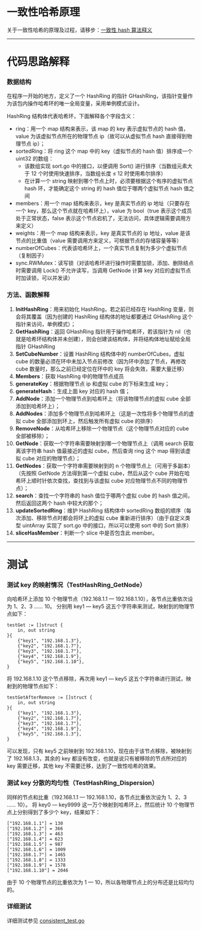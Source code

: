 # 一致性哈希原理

关于一致性哈希的原理及过程，请移步：[一致性 hash 算法释义](https://www.cnblogs.com/haippy/archive/2011/12/10/2282943.html)

---

# 代码思路解释

### 数据结构

在程序一开始的地方，定义了一个 HashRing 的指针 GHashRing，该指针变量作为该包内操作哈希环的唯一全局变量，采用单例模式设计。

HashRing 结构体代表哈希环，下面解释各个字段含义：
- ring：用一个 map 结构来表示，该 map 的 key 表示虚拟节点的 hash 值，value 为该虚拟节点所在的物理节点 ip（故可以从虚拟节点 hash 直接得到物理节点 ip）；
- sortedRing：将 ring 这个 map 中的 key（虚拟节点的 hash 值）排序成一个 uint32 的数组：
    - 该数组实现 sort.go 中的接口，以便调用 Sort() 进行排序（当数组元素大于 12 个时使用快速排序，当数组长度 ≤ 12 时使用希尔排序）
    - 在计算一个 string 映射到哪个节点上时，必须要根据这个有序的虚拟节点 hash 环，才能确定这个 string 的 hash 值位于哪两个虚拟节点 hash 值之间
- members：用一个 map 结构来表示，key 是真实节点的 ip 地址（只要存在一个 key，那么这个节点就在哈希环上），value 为 bool（true 表示这个成员处于正常状态，false 表示这个节点宕机了，无法访问，具体逻辑需要调用方来定义）
- weights：用一个 map 结构来表示，key 是真实节点的 ip 地址，value 是该节点的比重值（value 需要调用方来定义，可根据节点的存储容量等等）
- numberOfCubes：代表该哈希环上，一个真实节点复制为多少个虚拟节点（复制因子）
- sync.RWMutex：读写锁（对该哈希环进行操作时需要加锁，添加、删除结点时需要调用 Lock() 不允许读写，当调用 GetNode 计算 key 对应的虚拟节点时加读锁，可以并发读）

### 方法、函数解释

1. **InitHashRing**：用来初始化 HashRing，若之前已经存在 HashRing 变量，则会将其覆盖（因为创建的 HashRing 结构体的地址都要通过 GHashRing 这个指针来访问，单例模式）；
2. **GetHashRing**：返回 GHashRing 指针用于操作哈希环，若该指针为 nil（也就是哈希环结构体并未创建），则会创建该结构体，并将结构体地址赋给全局指针 GHashRing
3. **SetCubeNumber**：设置 HashRing 结构体中的 numberOfCubes，虚拟 cube 的数量必须在环中未加入节点前修改（因为环中添加了节点，再修改 cube 数量时，那么之前已经定位在环中的 key 将会失效，需要大量迁移）
4. **Members**：获取 HashRing 中的物理节点成员
5. **generateKey**：根据物理节点 ip 和虚拟 cube 的下标来生成 key；
6. **generateHash**：生成上面 key 对应的 hash 值；
7. **AddNode**：添加一个物理节点到哈希环上（将该物理节点的虚拟 cube 全部添加到哈希环上）；
8. **AddNodes**：添加多个物理节点到哈希环上（这是一次性将多个物理节点的虚拟 cube 全部添加到环上，然后触发所有虚拟 cube 的排序）
9. **RemoveNode**：从哈希环上移除一个物理节点（这个物理节点对应的 cube 全部被移除）；
10. **GetNode**：获取一个字符串需要映射到哪一个物理节点上（调用 search 获取离该字符串 hash 值最接近的虚拟 cube，然后查询  ring 这个 map 得到该虚拟 cube 对应的物理节点）；
11. **GetNodes**：获取一个字符串需要映射到的 n 个物理节点上（可用于多副本）（先按照 GetNode 方法得到第一个虚拟 cube，然后从这个 cube 开始在哈希环上顺时针依次查找，查找到与该虚拟 cube 对应物理节点不同的物理节点）；
12. **search**：查找一个字符串的 hash 值位于哪两个虚拟 cube 的 hash 值之间，然后返回这两个 hash 中较大的那个；
13. **updateSortedRing**：维护 HashRing 结构体中 sortedRing 数组的顺序（每次添加、移除节点时都会将环上的虚拟 cube 重新进行排序）（由于自定义类型 uintArray 实现了 sort.go 中的接口，所以可以使用 sort 中的 Sort 排序）
14. **sliceHasMember**：判断一个 slice 中是否包含此 member。

---

# 测试

### 测试 key 的映射情况（TestHashRing_GetNode）

向哈希环上添加 10 个物理节点（192.168.1.1 — 192.168.1.10），各节点比重依次设为 1、2、3 …… 10。
分别用 key1 — key5 这五个字符串来测试，映射到的物理节点如下：
```
testGet := []struct {
	in, out string
}{
	{"key1", "192.168.1.3"},
	{"key2", "192.168.1.7"},
	{"key3", "192.168.1.7"},
	{"key4", "192.168.1.9"},
	{"key5", "192.168.1.10"},
}
```

将 192.168.1.10 这个节点移除，再次用 key1 — key5 这五个字符串进行测试，映射到的物理节点如下：
```
testGetAfterRemove := []struct {
	in, out string
}{
	{"key1", "192.168.1.3"},
	{"key2", "192.168.1.7"},
	{"key3", "192.168.1.7"},
	{"key4", "192.168.1.9"},
	{"key5", "192.168.1.3"},
}
```

可以发现，只有 key5 之前映射到 192.168.1.10，现在由于该节点移除，被映射到了 192.168.1.3，其余的 key 都没有改变，也就是说只有被移除的节点所对应的 key 需要迁移，其他 key 不需要迁移，达到了一致性哈希的效果。


### 测试 key 分散的均匀性（TestHashRing_Dispersion）

同样的节点和比重（192.168.1.1 — 192.168.1.10，各节点比重依次设为 1、2、3 …… 10）。
将 key0 — key9999 这一万个映射到哈希环上，然后统计 10 个物理节点上分别得到了多少个 key，结果如下：

```
["192.168.1.1"] = 130
["192.168.1.2"] = 366
["192.168.1.3"] = 463
["192.168.1.4"] = 623
["192.168.1.5"] = 987
["192.168.1.6"] = 1009
["192.168.1.7"] = 1465
["192.168.1.8"] = 1333
["192.168.1.9"] = 1578
["192.168.1.10"] = 2046
```

由于 10 个物理节点的比重依次为 1 — 10，所以各物理节点上的分布还是比较均匀的。

### 详细测试

详细测试参见 [consistent_test.go](https://github.com/dong329041/consistentHash/blob/master/consistentHash_test.go)
